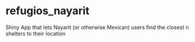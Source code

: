 # refugios_nayarit
Shiny App that lets Nayarit (or otherwise Mexican) users find the closest n shelters to their location
